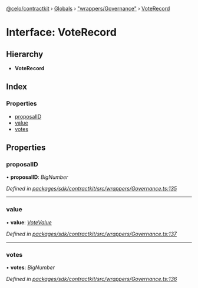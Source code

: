 [@celo/contractkit](../README.md) › [Globals](../globals.md) › ["wrappers/Governance"](../modules/_wrappers_governance_.md) › [VoteRecord](_wrappers_governance_.voterecord.md)

# Interface: VoteRecord

## Hierarchy

* **VoteRecord**

## Index

### Properties

* [proposalID](_wrappers_governance_.voterecord.md#proposalid)
* [value](_wrappers_governance_.voterecord.md#value)
* [votes](_wrappers_governance_.voterecord.md#votes)

## Properties

###  proposalID

• **proposalID**: *BigNumber*

*Defined in [packages/sdk/contractkit/src/wrappers/Governance.ts:135](https://github.com/celo-org/celo-monorepo/blob/master/packages/sdk/contractkit/src/wrappers/Governance.ts#L135)*

___

###  value

• **value**: *[VoteValue](../enums/_wrappers_governance_.votevalue.md)*

*Defined in [packages/sdk/contractkit/src/wrappers/Governance.ts:137](https://github.com/celo-org/celo-monorepo/blob/master/packages/sdk/contractkit/src/wrappers/Governance.ts#L137)*

___

###  votes

• **votes**: *BigNumber*

*Defined in [packages/sdk/contractkit/src/wrappers/Governance.ts:136](https://github.com/celo-org/celo-monorepo/blob/master/packages/sdk/contractkit/src/wrappers/Governance.ts#L136)*

